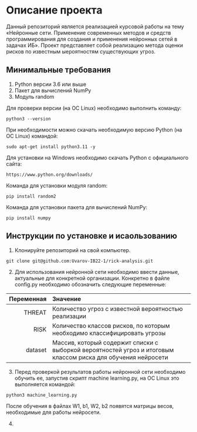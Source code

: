 # **Описание проекта**
Данный репозиторий является реализацией курсовой работы на тему «Нейронные сети. Применение современных методов и средств программирования для создания и применения нейронных сетей в задачах ИБ». Проект представляет собой реализацию метода оценки рисков по известным ыероятностям существующих угроз.

## Минимальные требования
1. Python версии 3.6 или выше
2. Пакет для вычислений NumPy
3. Модуль random

Для проверки версии (на ОС Linux) необходимо выполнить команду:
```
python3 --version
```

При необходимости можно скачать необходимую версию Python (на ОС Linux) командой:
```
sudo apt-get install python3.11 -y
```

Для установки на Windows необходимо скачать Python с официального сайта: 
```
https://www.python.org/downloads/
```

Команда для установки модуля random:
```
pip install random2
```

Команда для установки пакета для вычислений NumPy:
```
pip install numpy
```

## Инструкции по установке и исаользованию
1. Клонируйте репозиторий на свой компьютер.
```
git clone git@github.com:Uvarov-IB22-1/rick-analysis.git
```

2. Для использования нейронной сети необходимо ввести данные, актуальные для конкретной организации.
Конкретно в файле config.py необходимо обозначить следующие переменные:

| Переменная | Значение |
|----------:|:-------------------|
| THREAT | Количество угроз с известной вероятностью реализации |
| RISK | Количество классов рисков, по которым необходимо классифицировать угрозы |
| dataset | Массив, который содержит списки с выборкой вероятностей угроз и итоговым классом риска для обучения нейросети|

3. Перед проверкой результатов работы нейронной сети необходимо обучить ее, запустив скрипт machine learning.py, на ОС Linux это выполняется командой:
```
python3 machine_learning.py
```
После обучения в файлах W1, b1, W2, b2 появятся матрицы весов, необходимые для работы нейросети.

4. 


